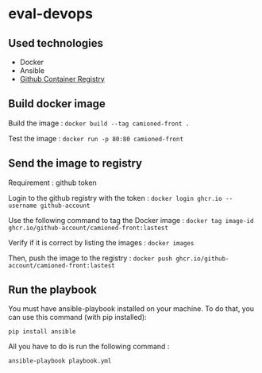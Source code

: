 # eval-devops

## Used technologies

* Docker
* Ansible
* [Github Container Registry](https://ghcr.io)

## Build docker image

Build the image : `docker build --tag camioned-front .`

Test the image : `docker run -p 80:80 camioned-front`

## Send the image to registry
Requirement : github token

Login to the github registry with the token : 
`docker login ghcr.io --username github-account`

Use the following command to tag the Docker image : `docker tag image-id ghcr.io/github-account/camioned-front:lastest`

Verify if it is correct by listing the images : `docker images`

Then, push the image to the registry :
`docker push ghcr.io/github-account/camioned-front:lastest`

## Run the playbook

You must have ansible-playbook installed on your machine.
To do that, you can use this command (with pip installed): 

`pip install ansible`

All you have to do is run the following command : 

`ansible-playbook playbook.yml`